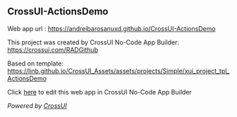 ## CrossUI-ActionsDemo
Web app url : https://andreibarosanuxd.github.io/CrossUI-ActionsDemo

This project was created by CrossUI No-Code App Builder: https://crossui.com/RADGithub

Based on template: https://linb.github.io/CrossUI_Assets/assets/projects/Simple/xui_project_tpl_ActionsDemo

Click [here](https://crossui.com/RADGithub/#!from=github&owner=andreibarosanuxd&repo=CrossUI-ActionsDemo) to edit this web app in CrossUI No-Code App Builder

<i>Powered by [CrossUI](https://crossui.com)</i>
